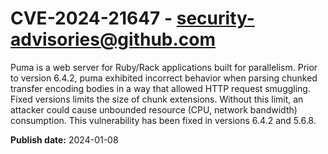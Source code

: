 # CVE-2024-21647 - security-advisories@github.com

Puma is a web server for Ruby/Rack applications built for parallelism. Prior to version 6.4.2, puma exhibited incorrect behavior when parsing chunked transfer encoding bodies in a way that allowed HTTP request smuggling. Fixed versions limits the size of chunk extensions. Without this limit, an attacker could cause unbounded resource (CPU, network bandwidth) consumption. This vulnerability has been fixed in versions 6.4.2 and 5.6.8.



**Publish date:** 2024-01-08

